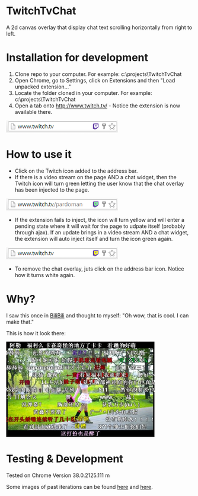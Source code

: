 TwitchTvChat
============

A 2d canvas overlay that display chat text scrolling horizontally from right to left.

Installation for development
============================
1. Clone repo to your computer. For example: c:\projects\TwitchTvChat
2. Open Chrome, go to Settings, click on Extensions and then "Load unpacked extension..."
3. Locate the folder cloned in your computer. For example: c:\projects\TwitchTvChat
4. Open a tab onto  http://www.twitch.tv/  - Notice the extension is now available there.

![Icon in address bar](/docs/chatWaiting.png?raw=true)

How to use it
=============
- Click on the Twitch icon added to the address bar.
- If there is a video stream on the page AND a chat widget, then the Twitch icon will turn green letting the user know that the chat overlay has been injected to the page.

![Icon extension injected](/docs/chatInjected.png?raw=true)

- If the extension fails to inject, the icon will turn yellow and will enter a pending state where it will wait for the page to udpate itself (probably through ajax). If an update brings in a video stream AND a chat widget, the extension will auto inject itself and turn the icon green again.

![Icon extension inject-pending](/docs/chatInjectPending.png?raw=true)

- To remove the chat overlay, juts click on the address bar icon. Notice how it turns white again.

Why?
====
I saw this once in [BiliBili](http://www.bilibili.com/) and thought to myself: "Oh wow, that is cool.  I can make that."

This is how it look there:

![BiliBili reference](/docs/BiliBiliRef.jpg?raw=true)

Testing & Development
=====================
Tested on Chrome Version 38.0.2125.111 m

Some images of past iterations can be found [here](http://snag.gy/jW7NL.jpg) and [here](http://snag.gy/rRFHy.jpg).
